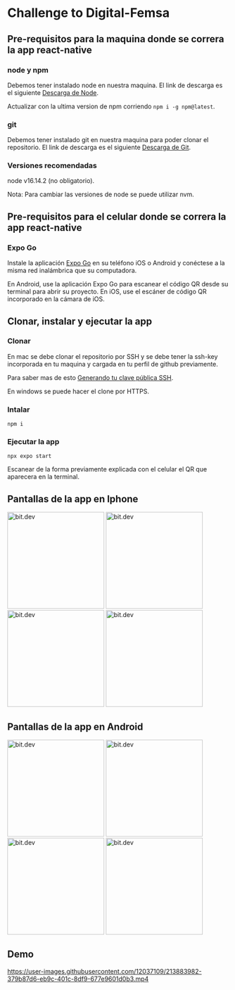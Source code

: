# Challenge to Digital-Femsa

## Pre-requisitos para la maquina donde se correra la app react-native

### node y npm
Debemos tener instalado node en nuestra maquina.
El link de descarga es el siguiente [Descarga de Node](https://nodejs.org/es/download/).

Actualizar con la ultima version de npm corriendo `npm i -g npm@latest`.

### git
Debemos tener instalado git en nuestra maquina para poder clonar el repositorio.
El link de descarga es el siguiente [Descarga de Git](https://git-scm.com/book/es/v2/Inicio---Sobre-el-Control-de-Versiones-Instalaci%C3%B3n-de-Git).

### Versiones recomendadas
node v16.14.2 (no obligatorio).

Nota: Para cambiar las versiones de node se puede utilizar nvm.

## Pre-requisitos para el celular donde se correra la app react-native

### Expo Go

Instale la aplicación [Expo Go](https://expo.dev/client) en su teléfono iOS o Android y conéctese a la misma red inalámbrica que su computadora.

En Android, use la aplicación Expo Go para escanear el código QR desde su terminal para abrir su proyecto. En iOS, use el escáner de código QR incorporado en la cámara de iOS.


## Clonar, instalar y ejecutar la app

### Clonar

En mac se debe clonar el repositorio por SSH y se debe tener la ssh-key incorporada en tu maquina y cargada en tu perfil de github previamente.

Para saber mas de esto [Generando tu clave pública SSH](https://git-scm.com/book/es/v2/Git-en-el-Servidor-Generando-tu-clave-p%C3%BAblica-SSH).

En windows se puede hacer el clone por HTTPS.

### Intalar

`npm i`

### Ejecutar la app

`npx expo start`

Escanear de la forma previamente explicada con el celular el QR que aparecera en la terminal.

## Pantallas de la app en Iphone
<p>
<img height="auto" width="220" src="https://user-images.githubusercontent.com/12037109/213882848-edbbc206-0ea5-416e-b53b-80c5ebeee21a.jpeg" alt="bit.dev" title="Home" loading="lazy" />

<img height="auto" width="220" src="https://user-images.githubusercontent.com/12037109/213882859-750dae17-3581-41bc-9a71-b59fcd83137b.jpeg" alt="bit.dev" title="Ganados" loading="lazy" />

<img height="auto" width="220" src="https://user-images.githubusercontent.com/12037109/213883251-f8d6afa3-97b1-4924-b0ca-f1cb3549fc0d.jpeg" alt="bit.dev" title="Canjeados" loading="lazy" />

<img height="auto" width="220" src="https://user-images.githubusercontent.com/12037109/213883261-a2fde167-91cb-4dc5-9b5c-7b48212a3517.jpeg" alt="bit.dev" title="Detalle" loading="lazy" />
</p>

## Pantallas de la app en Android
<p>
<img height="auto" width="220" src="https://user-images.githubusercontent.com/12037109/213883565-021548be-9e1d-4b3e-8da2-4294abb24f6b.jpg" alt="bit.dev" title="Home" loading="lazy" />

<img height="auto" width="220" src="https://user-images.githubusercontent.com/12037109/213883577-55c09473-6f3e-46ca-8ec7-cf07d3c9706b.jpg" alt="bit.dev" title="Ganados" loading="lazy" />

<img height="auto" width="220" src="https://user-images.githubusercontent.com/12037109/213883591-f7ed3b11-951a-4f10-a467-f6118d32009e.jpg" alt="bit.dev" title="Canjeados" loading="lazy" />

<img height="auto" width="220" src="https://user-images.githubusercontent.com/12037109/213883602-1f073d5a-6562-4f3f-a4a9-9ed6584a9849.jpg" alt="bit.dev" title="Detalle" loading="lazy" />
</p>


## Demo

https://user-images.githubusercontent.com/12037109/213883982-379b87d6-eb9c-401c-8df9-677e9601d0b3.mp4

